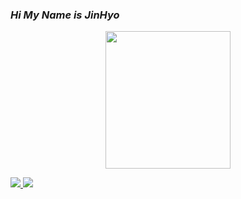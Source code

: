 ### _Hi My Name is JinHyo_
<center><img src="![4441231231](https://user-images.githubusercontent.com/74443267/143857243-be426117-bd80-4d47-9a61-ab934e3cbea9.gif)" width="200" height="220"></center>

<a href="https://jinhyocoding.tistory.com/" target="_blank"><img src="https://img.shields.io/badge/T StroyBlog-FF5722?style=for-the-badge&logo=Bloglovin&logoColor=White"/>
<a href="https://www.instagram.com/j._.h_0105/" target="_blank"><img src="https://img.shields.io/badge/Instagram-E4405F?style=for-the-badge&logo=Instagram&logoColor=white"/><br>
